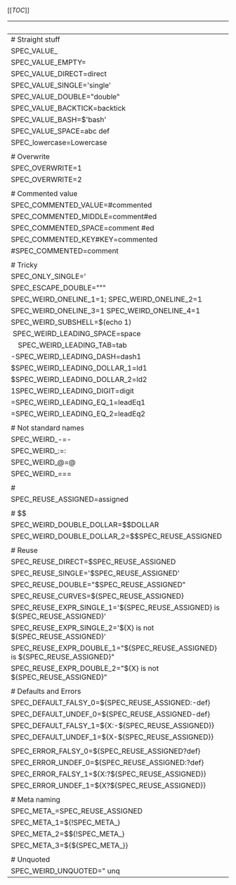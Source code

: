 

[[_TOC_]]

|                                                              | shell | env_file | environment | Dockerfile |
| ------------------------------------------------------------ | ----- | -------- | ----------- | ---------- |
| # Straight stuff                                             |       |          |             |            |
| SPEC_VALUE_                                                  | +     | +        | +           | -          |
| SPEC_VALUE_EMPTY=                                            | +     | +        | +           | +          |
| SPEC_VALUE_DIRECT=direct                                     | +     | +        | +           | +          |
| SPEC_VALUE_SINGLE='single'                                   | +     | +        | +           | +          |
| SPEC_VALUE_DOUBLE="double"                                   | +     | +        | +           | +          |
| SPEC_VALUE_BACKTICK=backtick                                 | +     | +        | +           | +          |
| SPEC_VALUE_BASH=$'bash'                                      | +     | +        | -           | +          |
| SPEC_VALUE_SPACE=abc def                                     | +     | +        | +           | -          |
| SPEC_lowercase=Lowercase                                     | +     | +        | +           | +          |
|                                                              |       |          |             |            |
| # Overwrite                                                  |       |          |             |            |
| SPEC_OVERWRITE=1                                             | +     | +        | +           | +          |
| SPEC_OVERWRITE=2                                             | +     | +        | +           | +          |
|                                                              |       |          |             |            |
| # Commented value                                            |       |          |             |            |
| SPEC_COMMENTED_VALUE=#commented                              | +     | +        | +           | +          |
| SPEC_COMMENTED_MIDDLE=comment#ed                             | +     | +        | +           | +          |
| SPEC_COMMENTED_SPACE=comment #ed                             | +     | +        | +           | -          |
| SPEC_COMMENTED_KEY#KEY=commented                             | +     | +        | +           | +          |
| #SPEC_COMMENTED=comment                                      | +     | +        | -           | +          |
|                                                              |       |          |             |            |
| # Tricky                                                     |       |          |             |            |
| SPEC_ONLY_SINGLE='                                           | -     | +        | +           | -          |
| SPEC_ESCAPE_DOUBLE="\""                                      | +     | +        | +           | +          |
| SPEC_WEIRD_ONELINE_1=1; SPEC_WEIRD_ONELINE_2=1               | +     | +        | +           | +          |
| SPEC_WEIRD_ONELINE_3=1 SPEC_WEIRD_ONELINE_4=1                | +     | +        | +           | +          |
| SPEC_WEIRD_SUBSHELL=$(echo 1)                                | +     | +        | -           | -          |
| &nbsp;SPEC_WEIRD_LEADING_SPACE=space                         | +     | +        | +           | +          |
| &emsp;SPEC_WEIRD_LEADING_TAB=tab                             | +     | +        | -           | +          |
| -SPEC_WEIRD_LEADING_DASH=dash1                               | +     | +        | +           | +          |
| $SPEC_WEIRD_LEADING_DOLLAR_1=ld1                             | +     | +        | -           | -          |
| \$SPEC_WEIRD_LEADING_DOLLAR_2=ld2                            | +     | +        | +           | +          |
| 1SPEC_WEIRD_LEADING_DIGIT=digit                              | +     | +        | +           | +          |
| =SPEC_WEIRD_LEADING_EQ_1=leadEq1                             | +     | -        | -           | -          |
| \=SPEC_WEIRD_LEADING_EQ_2=leadEq2                            | +     | +        | +           | -          |
|                                                              |       |          |             |            |
| # Not standard names                                         |       |          |             |            |
| SPEC_WEIRD_-=-                                               | +     | +        | +           | +          |
| SPEC_WEIRD_:=:                                               | +     | +        | -           | +          |
| SPEC_WEIRD_@=@                                               | +     | +        | +           | +          |
| SPEC_WEIRD_\===                                              | +     | +        | +           | +          |
|                                                              |       |          |             |            |
| #                                                            |       |          |             |            |
| SPEC_REUSE_ASSIGNED=assigned                                 | +     | +        | +           | +          |
|                                                              |       |          |             |            |
| # $$                                                         |       |          |             |            |
| SPEC_WEIRD_DOUBLE_DOLLAR=$$DOLLAR                            | -     | +        | +           | +          |
| SPEC_WEIRD_DOUBLE_DOLLAR_2=$$SPEC_REUSE_ASSIGNED             | -     | +        | +           | +          |
|                                                              |       |          |             |            |
| # Reuse                                                      |       |          |             |            |
| SPEC_REUSE_DIRECT=$SPEC_REUSE_ASSIGNED                       | +     | +        | +           | +          |
| SPEC_REUSE_SINGLE='$SPEC_REUSE_ASSIGNED'                     | +     | +        | +           | +          |
| SPEC_REUSE_DOUBLE="$SPEC_REUSE_ASSIGNED"                     | +     | +        | +           | +          |
| SPEC_REUSE_CURVES=${SPEC_REUSE_ASSIGNED}                     | +     | +        | +           | +          |
| SPEC_REUSE_EXPR_SINGLE_1='${SPEC_REUSE_ASSIGNED} is ${SPEC_REUSE_ASSIGNED}' | +     | +        | +           | +          |
| SPEC_REUSE_EXPR_SINGLE_2='${X} is not ${SPEC_REUSE_ASSIGNED}' | +     | +        | +           | +          |
| SPEC_REUSE_EXPR_DOUBLE_1="${SPEC_REUSE_ASSIGNED} is ${SPEC_REUSE_ASSIGNED}" | +     | +        | +           | +          |
| SPEC_REUSE_EXPR_DOUBLE_2="${X} is not ${SPEC_REUSE_ASSIGNED}" | +     | +        | +           | +          |
|                                                              |       |          |             |            |
| # Defaults and Errors                                        |       |          |             |            |
| SPEC_DEFAULT_FALSY_0=${SPEC_REUSE_ASSIGNED:-def}             | +     | +        | +           | +          |
| SPEC_DEFAULT_UNDEF_0=${SPEC_REUSE_ASSIGNED-def}              | +     | +        | +           | -          |
| SPEC_DEFAULT_FALSY_1=${X:-${SPEC_REUSE_ASSIGNED}}            | +     | +        | +           | +          |
| SPEC_DEFAULT_UNDEF_1=${X-${SPEC_REUSE_ASSIGNED}}             | +     | +        | +           | -          |
|                                                              |       |          |             |            |
| SPEC_ERROR_FALSY_0=${SPEC_REUSE_ASSIGNED?def}                | +     | +        | -           | +          |
| SPEC_ERROR_UNDEF_0=${SPEC_REUSE_ASSIGNED:?def}               | +     | +        | -           | +          |
| SPEC_ERROR_FALSY_1=${X:?${SPEC_REUSE_ASSIGNED}}              | -     | +        | -           | -          |
| SPEC_ERROR_UNDEF_1=${X?${SPEC_REUSE_ASSIGNED}}               | -     | +        | -           | -          |
|                                                              |       |          |             |            |
| # Meta naming                                                |       |          |             |            |
| SPEC_META_=SPEC_REUSE_ASSIGNED                               | +     | +        | +           | -          |
| SPEC_META_1=${!SPEC_META_}                                   | +     | +        | -           | -          |
| SPEC_META_2=$${!SPEC_META_}                                  | -     | +        | +           | -          |
| SPEC_META_3=${${SPEC_META_}}                                 | +     | +        | -           | -          |
|                                                              |       |          |             |            |
| # Unquoted                                                   |       |          |             |            |
| SPEC_WEIRD_UNQUOTED=" unq                                    | +     | +        | -           | -          |
